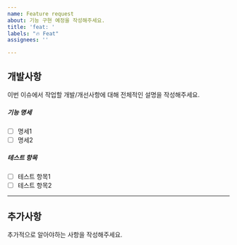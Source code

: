 ```yaml
---
name: Feature request
about: 기능 구현 예정을 작성해주세요.
title: 'feat: '
labels: "🔥 Feat"
assignees: ''

---
```


## 개발사항

이번 이슈에서 작업할 개발/개선사항에 대해 전체적인 설명을 작성해주세요.

##### 기능 명세

- [ ] 명세1
- [ ] 명세2

##### 테스트 항목

- [ ] 테스트 항목1
- [ ] 테스트 항목2

---


## 추가사항

추가적으로 알아야하는 사항을 작성해주세요.
